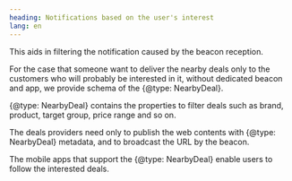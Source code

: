 ```yaml
---
heading: Notifications based on the user's interest
lang: en
---
```


This aids in filtering the notification caused by the beacon reception.

For the case that someone want to deliver the nearby deals only to the customers who will probably be interested in it, without dedicated beacon and app, we provide schema of the {@type: NearbyDeal}.

{@type: NearbyDeal} contains the properties to filter deals such as brand, product, target group, price range and so on.

The deals providers need only to publish the web contents with {@type: NearbyDeal} metadata, and to broadcast the URL by the beacon.

The mobile apps that support the {@type: NearbyDeal} enable users to follow the interested deals.
